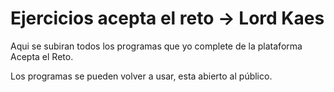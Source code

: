 # Ejercicios acepta el reto -> Lord Kaes
Aqui se subiran todos los programas que yo complete de la plataforma Acepta el Reto.

Los programas se pueden volver a usar, esta abierto al público.
